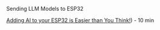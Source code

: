 

Sending LLM Models to ESP32

[Adding AI to your ESP32 is Easier than You Think!](https://www.youtube.com/watch?v=ILh38jd0GNU)) - 10 min

